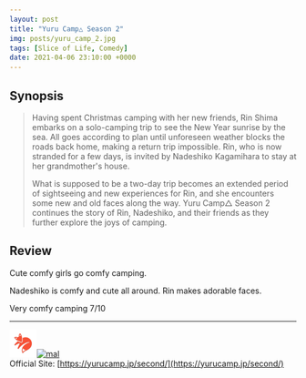 ```yaml
---
layout: post
title: "Yuru Camp△ Season 2"
img: posts/yuru_camp_2.jpg 
tags: [Slice of Life, Comedy]
date: 2021-04-06 23:10:00 +0000
---
```


## Synopsis
>Having spent Christmas camping with her new friends, Rin Shima embarks on a solo-camping trip to see the New Year sunrise by the sea. All goes according to plan until unforeseen weather blocks the roads back home, making a return trip impossible. Rin, who is now stranded for a few days, is invited by Nadeshiko Kagamihara to stay at her grandmother's house.
>
>What is supposed to be a two-day trip becomes an extended period of sightseeing and new experiences for Rin, and she encounters some new and old faces along the way. Yuru Camp△ Season 2 continues the story of Rin, Nadeshiko, and their friends as they further explore the joys of camping.

## Review
Cute comfy girls go comfy camping.

Nadeshiko is comfy and cute all around. Rin makes adorable faces.
   
Very comfy camping 7/10

---

[![kitsu](..\assets\img\kitsu.png)](https://kitsu.io/anime/yuru-camp-2)[![mal](..\assets\img\mal.ico)](https://myanimelist.net/anime/38474/Yuru_Camp%E2%96%B3_Season_2)  
Official Site: [https://yurucamp.jp/second/](https://yurucamp.jp/second/)